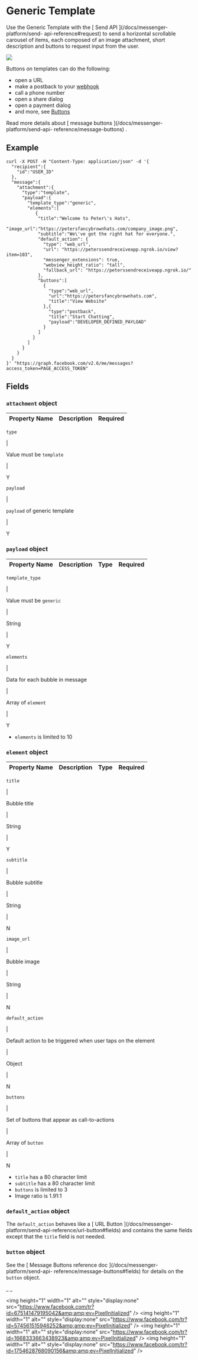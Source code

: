 #  Generic Template

Use the Generic Template with the [ Send API ](/docs/messenger-platform/send-
api-reference#request) to send a horizontal scrollable carousel of items, each
composed of an image attachment, short description and buttons to request
input from the user.

![](https://scontent.xx.fbcdn.net/t39.2365-6/13509251_1026555627430343_1803381600_n.png)

Buttons on templates can do the following:

  * open a URL 
  * make a postback to your [ webhook ](/docs/graph-api/webhooks)
  * call a phone number 
  * open a share dialog 
  * open a payment dialog 
  * and more, see [ Buttons ](/docs/messenger-platform/send-api-reference/buttons)

Read more details about [ message buttons ](/docs/messenger-platform/send-api-
reference/message-buttons) .

##  Example

    
    
    curl -X POST -H "Content-Type: application/json" -d '{
      "recipient":{
        "id":"USER_ID"
      },
      "message":{
        "attachment":{
          "type":"template",
          "payload":{
            "template_type":"generic",
            "elements":[
               {
                "title":"Welcome to Peter\'s Hats",
                "image_url":"https://petersfancybrownhats.com/company_image.png",
                "subtitle":"We\'ve got the right hat for everyone.",
                "default_action": {
                  "type": "web_url",
                  "url": "https://peterssendreceiveapp.ngrok.io/view?item=103",
                  "messenger_extensions": true,
                  "webview_height_ratio": "tall",
                  "fallback_url": "https://peterssendreceiveapp.ngrok.io/"
                },
                "buttons":[
                  {
                    "type":"web_url",
                    "url":"https://petersfancybrownhats.com",
                    "title":"View Website"
                  },{
                    "type":"postback",
                    "title":"Start Chatting",
                    "payload":"DEVELOPER_DEFINED_PAYLOAD"
                  }              
                ]      
              }
            ]
          }
        }
      }
    }' "https://graph.facebook.com/v2.6/me/messages?access_token=PAGE_ACCESS_TOKEN"    

##  Fields

###  ` attachment ` object

Property Name  |  Description  |  Required  
---|---|---  
  
` type `

|

Value must be ` template `

|

Y  
  
` payload `

|

` payload ` of generic template

|

Y  
  
###  ` payload ` object

Property Name  |  Description  |  Type  |  Required  
---|---|---|---  
  
` template_type `

|

Value must be ` generic `

|

String

|

Y  
  
` elements `

|

Data for each bubble in message

|

Array of  ` element `

|

Y  
  
  * ` elements ` is limited to 10 

###  ` element ` object

Property Name  |  Description  |  Type  |  Required  
---|---|---|---  
  
` title `

|

Bubble title

|

String

|

Y  
  
` subtitle `

|

Bubble subtitle

|

String

|

N  
  
` image_url `

|

Bubble image

|

String

|

N  
  
` default_action `

|

Default action to be triggered when user taps on the element

|

Object

|

N  
  
` buttons `

|

Set of buttons that appear as call-to-actions

|

Array of  ` button `

|

N  
  
  * ` title ` has a 80 character limit 
  * ` subtitle ` has a 80 character limit 
  * ` buttons ` is limited to 3 
  * Image ratio is 1.91:1 

###  ` default_action ` object

The ` default_action ` behaves like a [ URL Button ](/docs/messenger-
platform/send-api-reference/url-button#fields) and contains the same fields
except that the ` title ` field is not needed.

###  ` button ` object

See the [ Message Buttons reference doc ](/docs/messenger-platform/send-api-
reference/message-buttons#fields) for details on the ` button ` object.

_ _

&lt;img height="1" width="1" alt="" style="display:none"
src="https://www.facebook.com/tr?id=675141479195042&amp;amp;ev=PixelInitialized"
/&gt; &lt;img height="1" width="1" alt="" style="display:none"
src="https://www.facebook.com/tr?id=574561515946252&amp;amp;ev=PixelInitialized"
/&gt; &lt;img height="1" width="1" alt="" style="display:none"
src="https://www.facebook.com/tr?id=1668333663438923&amp;amp;ev=PixelInitialized"
/&gt; &lt;img height="1" width="1" alt="" style="display:none"
src="https://www.facebook.com/tr?id=1754628768090156&amp;amp;ev=PixelInitialized"
/&gt;

